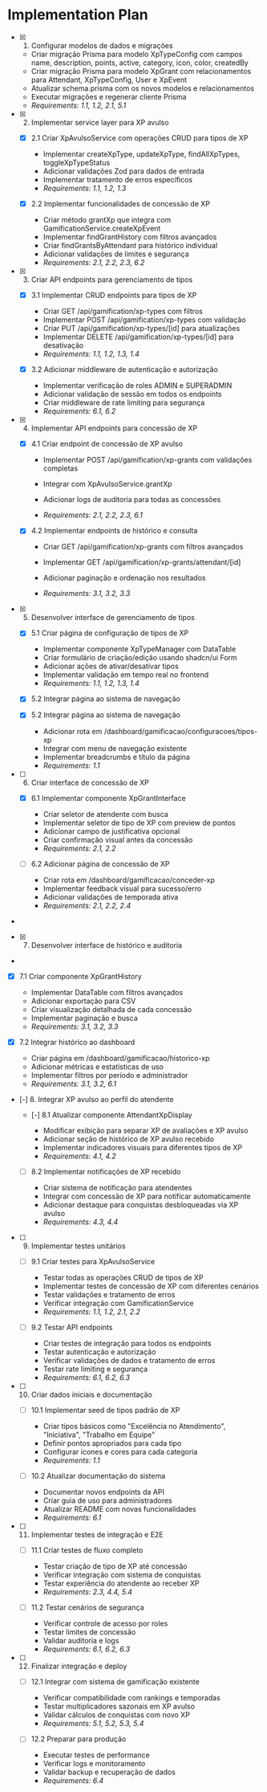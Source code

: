 # Implementation Plan

- [x] 1. Configurar modelos de dados e migrações





  - Criar migração Prisma para modelo XpTypeConfig com campos name, description, points, active, category, icon, color, createdBy
  - Criar migração Prisma para modelo XpGrant com relacionamentos para Attendant, XpTypeConfig, User e XpEvent
  - Atualizar schema.prisma com os novos modelos e relacionamentos
  - Executar migrações e regenerar cliente Prisma
  - _Requirements: 1.1, 1.2, 2.1, 5.1_

- [x] 2. Implementar service layer para XP avulso





  - [x] 2.1 Criar XpAvulsoService com operações CRUD para tipos de XP


    - Implementar createXpType, updateXpType, findAllXpTypes, toggleXpTypeStatus
    - Adicionar validações Zod para dados de entrada
    - Implementar tratamento de erros específicos
    - _Requirements: 1.1, 1.2, 1.3_

  - [x] 2.2 Implementar funcionalidades de concessão de XP


    - Criar método grantXp que integra com GamificationService.createXpEvent
    - Implementar findGrantHistory com filtros avançados
    - Criar findGrantsByAttendant para histórico individual
    - Adicionar validações de limites e segurança
    - _Requirements: 2.1, 2.2, 2.3, 6.2_

- [x] 3. Criar API endpoints para gerenciamento de tipos





  - [x] 3.1 Implementar CRUD endpoints para tipos de XP


    - Criar GET /api/gamification/xp-types com filtros
    - Implementar POST /api/gamification/xp-types com validação
    - Criar PUT /api/gamification/xp-types/[id] para atualizações
    - Implementar DELETE /api/gamification/xp-types/[id] para desativação
    - _Requirements: 1.1, 1.2, 1.3, 1.4_

  - [x] 3.2 Adicionar middleware de autenticação e autorização


    - Implementar verificação de roles ADMIN e SUPERADMIN
    - Adicionar validação de sessão em todos os endpoints
    - Criar middleware de rate limiting para segurança
    - _Requirements: 6.1, 6.2_

- [x] 4. Implementar API endpoints para concessão de XP







  - [x] 4.1 Criar endpoint de concessão de XP avulso



    - Implementar POST /api/gamification/xp-grants com validações completas




    - Integrar com XpAvulsoService.grantXp
    - Adicionar logs de auditoria para todas as concessões
    - _Requirements: 2.1, 2.2, 2.3, 6.1_













  - [x] 4.2 Implementar endpoints de histórico e consulta


















    - Criar GET /api/gamification/xp-grants com filtros avançados
    - Implementar GET /api/gamification/xp-grants/attendant/[id]


    - Adicionar paginação e ordenação nos resultados










    - _Requirements: 3.1, 3.2, 3.3_

- [x] 5. Desenvolver interface de gerenciamento de tipos







  - [x] 5.1 Criar página de configuração de tipos de XP








    - Implementar componente XpTypeManager com DataTable
    - Criar formulário de criação/edição usando shadcn/ui Form
    - Adicionar ações de ativar/desativar tipos
    - Implementar validação em tempo real no frontend
    - _Requirements: 1.1, 1.2, 1.3, 1.4_
  - [x] 5.2 Integrar página ao sistema de navegação




  - [x] 5.2 Integrar página ao sistema de navegação




    - Adicionar rota em /dashboard/gamificacao/configuracoes/tipos-xp
    - Integrar com menu de navegação existente
    - Implementar breadcrumbs e título da página
    - _Requirements: 1.1_

- [ ] 6. Criar interface de concessão de XP


  - [x] 6.1 Implementar componente XpGrantInterface





    - Criar seletor de atendente com busca
    - Implementar seletor de tipo de XP com preview de pontos
    - Adicionar campo de justificativa opcional
    - Criar confirmação visual antes da concessão
    - _Requirements: 2.1, 2.2_

  - [ ] 6.2 Adicionar página de concessão de XP
    - Criar rota em /dashboard/gamificacao/conceder-xp
    - Implementar feedback visual para sucesso/erro
    - Adicionar validações de temporada ativa
    - _Requirements: 2.1, 2.2, 2.4_
-

- [x] 7. Desenvolver interface de histórico e auditoria



-

  - [x] 7.1 Criar componente XpGrantHistory






    - Implementar DataTable com filtros avançados
    - Adicionar exportação para CSV
    - Criar visualização detalhada de cada concessão
    - Implementar paginação e busca
    - _Requirements: 3.1, 3.2, 3.3_

  - [x] 7.2 Integrar histórico ao dashboard






    - Criar página em /dashboard/gamificacao/historico-xp
    - Adicionar métricas e estatísticas de uso
    - Implementar filtros por período e administrador
    - _Requirements: 3.1, 3.2, 6.1_

- [-] 8. Integrar XP avulso ao perfil do atendente



  - [-] 8.1 Atualizar componente AttendantXpDisplay


    - Modificar exibição para separar XP de avaliações e XP avulso
    - Adicionar seção de histórico de XP avulso recebido
    - Implementar indicadores visuais para diferentes tipos de XP
    - _Requirements: 4.1, 4.2_

  - [ ] 8.2 Implementar notificações de XP recebido

    - Criar sistema de notificação para atendentes
    - Integrar com concessão de XP para notificar automaticamente
    - Adicionar destaque para conquistas desbloqueadas via XP avulso
    - _Requirements: 4.3, 4.4_

- [ ] 9. Implementar testes unitários

  - [ ] 9.1 Criar testes para XpAvulsoService

    - Testar todas as operações CRUD de tipos de XP
    - Implementar testes de concessão de XP com diferentes cenários
    - Testar validações e tratamento de erros
    - Verificar integração com GamificationService
    - _Requirements: 1.1, 1.2, 2.1, 2.2_

  - [ ] 9.2 Testar API endpoints

    - Criar testes de integração para todos os endpoints
    - Testar autenticação e autorização
    - Verificar validações de dados e tratamento de erros
    - Testar rate limiting e segurança
    - _Requirements: 6.1, 6.2, 6.3_

- [ ] 10. Criar dados iniciais e documentação

  - [ ] 10.1 Implementar seed de tipos padrão de XP

    - Criar tipos básicos como "Excelência no Atendimento", "Iniciativa", "Trabalho em Equipe"
    - Definir pontos apropriados para cada tipo
    - Configurar ícones e cores para cada categoria
    - _Requirements: 1.1_

  - [ ] 10.2 Atualizar documentação do sistema

    - Documentar novos endpoints da API
    - Criar guia de uso para administradores
    - Atualizar README com novas funcionalidades
    - _Requirements: 6.1_

- [ ] 11. Implementar testes de integração e E2E

  - [ ] 11.1 Criar testes de fluxo completo

    - Testar criação de tipo de XP até concessão
    - Verificar integração com sistema de conquistas
    - Testar experiência do atendente ao receber XP
    - _Requirements: 2.3, 4.4, 5.4_

  - [ ] 11.2 Testar cenários de segurança

    - Verificar controle de acesso por roles
    - Testar limites de concessão
    - Validar auditoria e logs
    - _Requirements: 6.1, 6.2, 6.3_

- [ ] 12. Finalizar integração e deploy

  - [ ] 12.1 Integrar com sistema de gamificação existente
    - Verificar compatibilidade com rankings e temporadas
    - Testar multiplicadores sazonais em XP avulso
    - Validar cálculos de conquistas com novo XP
    - _Requirements: 5.1, 5.2, 5.3, 5.4_

  - [ ] 12.2 Preparar para produção
    - Executar testes de performance
    - Verificar logs e monitoramento
    - Validar backup e recuperação de dados
    - _Requirements: 6.4_